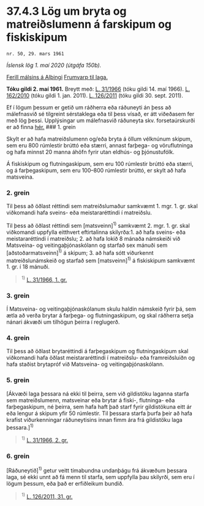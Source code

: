 # 37.4.3 Lög um bryta og matreiðslumenn á farskipum og fiskiskipum

`nr. 50, 29. mars 1961`

_Íslensk lög 1. maí 2020 (útgáfa 150b)._

[Ferill málsins á Alþingi](https://www.althingi.is/thingstorf/thingmalalistar-eftir-thingum/ferill/?ltg=81&mnr=126)
[Frumvarp til laga.](https://www.althingi.is/altext/81/s/pdf/0181.pdf)

**Tóku gildi 2. maí 1961.**
Breytt með:
[L. 31/1966](https://althingi.is/altext/stjtnr.html#1966031) (tóku gildi 14. maí 1966).
[L. 162/2010](https://althingi.is/altext/stjt/2010.162.html) (tóku gildi 1. jan. 2011).
[L. 126/2011](https://althingi.is/altext/stjt/2011.126.html) (tóku gildi 30. sept. 2011).

Ef í lögum þessum er getið um ráðherra eða ráðuneyti án þess að málefnasvið sé tilgreint sérstaklega eða til þess vísað, er átt viðeðasem fer með lög þessi. Upplýsingar um málefnasvið ráðuneyta skv. forsetaúrskurði er að finna [hér.](2018119.md) ### 1. grein

Skylt er að hafa matreiðslumenn og/eða bryta á öllum vélknúnum skipum, sem eru 800 rúmlestir brúttó eða stærri, annast farþega- og vöruflutninga og hafa minnst 20 manna áhöfn fyrir utan eldhús- og þjónustufólk.

Á fiskiskipum og flutningaskipum, sem eru 100 rúmlestir brúttó eða stærri, og á farþegaskipum, sem eru 100–800 rúmlestir brúttó, er skylt að hafa matsveina.

### 2. grein

Til þess að öðlast réttindi sem matreiðslumaður samkvæmt 1. mgr. 1. gr. skal viðkomandi hafa sveins- eða meistararéttindi í matreiðslu.

Til þess að öðlast réttindi sem [matsveinn]<sup>1)</sup> samkvæmt 2. mgr. 1. gr. skal viðkomandi uppfylla eitthvert eftirtalinna skilyrða:1. að hafa sveins- eða meistararéttindi í matreiðslu;
2. að hafa lokið 8 mánaða námskeiði við Matsveina- og veitingaþjónaskólann og starfað sex mánuði sem [aðstoðarmatsveinn]<sup>1)</sup> á skipum;
3. að hafa sótt viðurkennt matreiðslunámskeið og starfað sem [matsveinn]<sup>1)</sup> á fiskiskipum samkvæmt 1. gr. í 18 mánuði.

> <sup>1)</sup> [L. 31/1966, 1. gr.](https://althingi.is/altext/stjtnr.html#1966031?g1)

### 3. grein

Í Matsveina- og veitingaþjónaskólanum skulu haldin námskeið fyrir þá, sem ætla að verða brytar á farþega- og flutningaskipum, og skal ráðherra setja nánari ákvæði um tilhögun þeirra í reglugerð.

### 4. grein

Til þess að öðlast brytaréttindi á farþegaskipum og flutningaskipum skal viðkomandi hafa öðlast meistararéttindi í matreiðslu- eða framreiðsluiðn og hafa staðist brytapróf við Matsveina- og veitingaþjónaskólann.

### 5. grein

[Ákvæði laga þessara ná ekki til þeirra, sem við gildistöku laganna starfa sem matreiðslumenn, matsveinar eða brytar á fiski-, flutninga- eða farþegaskipum, né þeirra, sem hafa haft það starf fyrir gildistökuna eitt ár eða lengur á skipum yfir 50 rúmlestir. Til þessara starfa þurfa þeir að hafa krafist viðurkenningar ráðuneytisins innan fimm ára frá gildistöku laga þessara.]<sup>1)</sup> 

> <sup>1)</sup> [L. 31/1966, 2. gr.](https://althingi.is/altext/stjtnr.html#1966031?g2)

### 6. grein

[Ráðuneytið]<sup>1)</sup> getur veitt tímabundna undanþágu frá ákvæðum þessara laga, sé ekki unnt að fá menn til starfa, sem uppfylla þau skilyrði, sem eru í lögum þessum, eða það er erfiðleikum bundið.

> <sup>1)</sup> [L. 126/2011, 31. gr.](https://althingi.is/altext/stjt/2011.126.html)
